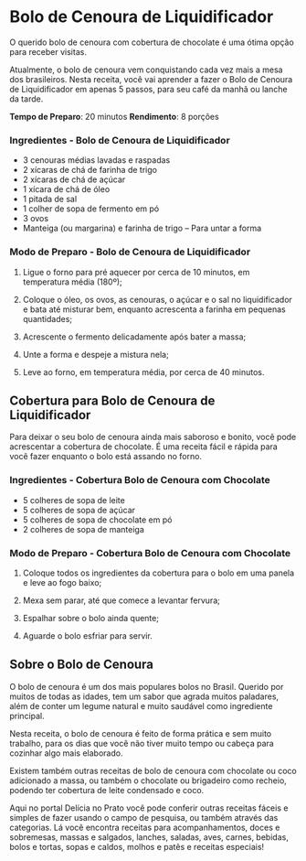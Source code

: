 # Bolo de Cenoura de Liquidificador

O querido bolo de cenoura com cobertura de chocolate é uma ótima opção para receber visitas.

Atualmente, o bolo de cenoura vem conquistando cada vez mais a mesa dos brasileiros. Nesta receita, você vai aprender a fazer o Bolo de Cenoura de Liquidificador em apenas 5 passos, para seu café da manhã ou lanche da tarde.

**Tempo de Preparo**: 20 minutos
**Rendimento**: 8 porções

### Ingredientes - Bolo de Cenoura de Liquidificador


- 3 cenouras médias lavadas e raspadas
- 2 xícaras de chá de farinha de trigo
- 2 xícaras de chá de açúcar
- 1 xícara de chá de óleo
- 1 pitada de sal
- 1 colher de sopa de fermento em pó
- 3 ovos
- Manteiga (ou margarina) e farinha de trigo – Para untar a forma

### Modo de Preparo  - Bolo de Cenoura de Liquidificador

1. Ligue o forno para pré aquecer por cerca de 10 minutos, em temperatura média (180º);
2. Coloque o óleo, os ovos, as cenouras, o açúcar e o sal no liquidificador e bata até misturar bem, enquanto acrescenta a farinha em pequenas quantidades;

3. Acrescente o fermento delicadamente após bater a massa;

4. Unte a forma e despeje a mistura nela;

5. Leve ao forno, em temperatura média, por cerca de 40 minutos.

   

## Cobertura para Bolo de Cenoura de Liquidificador

Para deixar o seu bolo de cenoura ainda mais saboroso e bonito, você pode acrescentar a cobertura de chocolate. É uma receita fácil e rápida para você fazer enquanto o bolo está assando no forno.

### Ingredientes  -  Cobertura Bolo de Cenoura com Chocolate

- 5 colheres de sopa de leite
- 5 colheres de sopa de açúcar
- 5 colheres de sopa de chocolate em pó
- 2 colheres de sopa de manteiga

### Modo de Preparo  -  Cobertura Bolo de Cenoura com Chocolate

1. Coloque todos os ingredientes da cobertura para o bolo em uma panela e leve ao fogo baixo;

2. Mexa sem parar, até que comece a levantar fervura;

3. Espalhar sobre o bolo ainda quente;

4. Aguarde o bolo esfriar para servir.

   

## Sobre o Bolo de Cenoura ##

O bolo de cenoura é um dos mais populares bolos no Brasil. Querido por muitos de todas as idades, tem um sabor que agrada muitos paladares, além de conter um legume natural e muito saudável como ingrediente principal.

Nesta receita, o bolo de cenoura é feito de forma prática e sem muito trabalho, para os dias que você não tiver muito tempo ou cabeça para cozinhar algo mais elaborado.

Existem também outras receitas de bolo de cenoura com chocolate ou coco adicionado a massa, ou também o chocolate ou brigadeiro como recheio, podendo ter cobertura de leite condensado e coco.

Aqui no portal Delícia no Prato você pode conferir outras receitas fáceis e simples de fazer usando o campo de pesquisa, ou também através das categorias. Lá você encontra receitas para acompanhamentos, doces e sobremesas, massas e salgados, lanches, saladas, aves, carnes, bebidas, bolos e tortas, sopas e caldos, molhos e patês e receitas especiais!